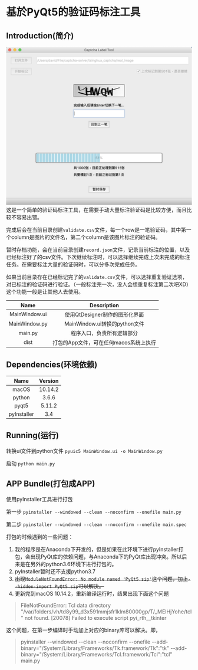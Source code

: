 # 基於PyQt5的验证码标注工具

## Introduction(简介)
![image](./img/main.png)
这是一个简单的验证码标注工具，在需要手动大量标注验证码是比较方便，而且比较不容易出错。

完成后会在当前目录创建```validate.csv```文件，每一个row是一笔验证码，其中第一个column是图片的文件名，第二个column是该图片标注的验证码。

暂时存档功能，会在当前目录创建```record.json```文件，记录当前标注的位置，以及已经标注好了的csv文件。下次继续标注时，可以选择继续完成上次未完成的标注任务。在需要标注大量的验证码时，可以分多次完成任务。

如果当前目录存在已经标记完了的```validate.csv```文件，可以选择重复验证选项，对已标注的验证码进行验证。（一般标注完一次，没人会想重复标注第二次吧XD）这个功能一般是让其他人去使用。

|Name|Description|
|:-:|:-:|
|MainWindow.ui|使用QtDesigner制作的图形化界面|
|MainWindow.py|MainWindow.ui转换的python文件|
|main.py|程序入口，负责所有逻辑部分|
|dist|打包的App文件，可在任何macos系统上执行|

## Dependencies(环境依赖)
|Name|Version|
|:-:|:-:|
|macOS|10.14.2|
|python|3.6.6|
|pyqt5|5.11.2|
|pyInstaller|3.4|

## Running(运行)
转换ui文件到python文件
```pyuic5 MainWindow.ui -o MainWindow.py```

启动
```python main.py```

## APP Bundle(打包成APP)
使用pyInstaller工具进行打包

第一步
```pyinstaller --windowed --clean --noconfirm --onefile main.py```

第二步
```pyinstaller --windowed --clean --noconfirm --onefile main.spec```

打包的时候遇到的一些问题：
1. 我的程序是在Anaconda下开发的，但是如果在此环境下进行pyInstaller打包，会出现PyQt库的依赖问题，与Anaconda下的PyQt库出现冲突。所以后来是在另外的python3.6环境下进行打包的。
2. pyInstaller暂时还不支援python3.7
3. ~~出现```ModuleNotFoundError: No module named 'PyQt5.sip'```这个问题，加上```--hidden-import PyQt5.sip```可以解決。~~
4. 更新完到macOS 10.14.2，重新编译运行时，结果出现下面这个问题
> FileNotFoundError: Tcl data directory "/var/folders/vh/td8y99_d3x591mmjsfr1klm80000gp/T/_MEIHjYohe/tcl" not found.
[20078] Failed to execute script pyi_rth__tkinter

这个问题，在第一步编译时手动加上对应的binary库可以解决。即，

> pyinstaller --windowed --clean --noconfirm --onefile --add-binary="/System/Library/Frameworks/Tk.framework/Tk":"tk" --add-binary="/System/Library/Frameworks/Tcl.framework/Tcl":"tcl" main.py
